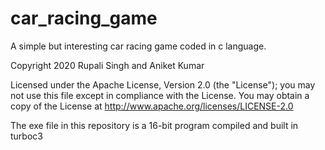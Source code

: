 # car_racing_game
A simple but interesting car racing game coded in c language.

Copyright 2020 Rupali Singh and Aniket Kumar

Licensed under the Apache License, Version 2.0 (the "License");
you may not use this file except in compliance with the License.
You may obtain a copy of the License at
http://www.apache.org/licenses/LICENSE-2.0


The exe file in this repository is a 16-bit program compiled and built in turboc3
